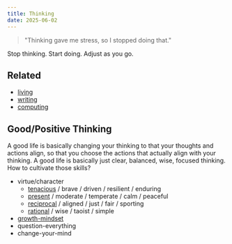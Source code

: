```yaml
---
title: Thinking
date: 2025-06-02
---
```

> "Thinking gave me stress, so I stopped doing that."

Stop thinking. Start doing. Adjust as you go.


## Related
- [living](/living)
- [writing](/writing)
- [computing](/computing)

## Good/Positive Thinking
A good life is basically changing your thinking to that your thoughts and actions align, so that you choose the actions that actually align with your thinking. A good life is basically just clear, balanced, wise, focused thinking. How to cultivate those skills?
- virtue/character
	- [tenacious](tenacious.md) / brave / driven / resilient / enduring
	- [present](/present) / moderate / temperate / calm / peaceful
	- [reciprocal](/reciprocal) / aligned / just / fair / sporting
	- [rational](/rational) / wise / taoist / simple
- [growth-mindset](/growth-mindset)
- question-everything
- change-your-mind